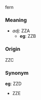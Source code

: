 fern
### Meaning
+ _adj_: ZZA
    + __eg__: ZZB

### Origin

ZZC

### Synonym

__eg__: ZZD

+ ZZE


